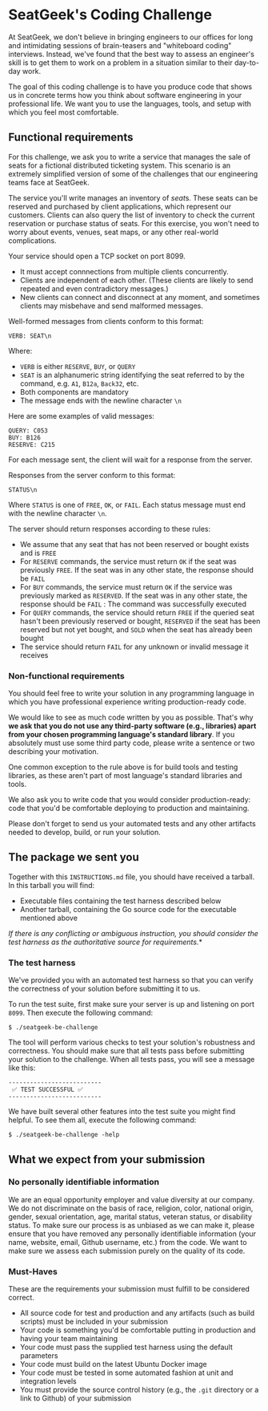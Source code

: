 # SeatGeek's Coding Challenge

At SeatGeek, we don't believe in bringing engineers to our offices for long and intimidating sessions of brain-teasers and "whiteboard coding" interviews. Instead, we've found that the best way to assess an engineer's skill is to get them to work on a problem in a situation similar to their day-to-day work.

The goal of this coding challenge is to have you produce code that shows us in concrete terms how you think about software engineering in your professional life. We want you to use the languages, tools, and setup with which you feel most comfortable. 

## Functional requirements
For this challenge, we ask you to write a service that manages the sale of seats for a fictional distributed ticketing system. This scenario is an extremely simplified version of some of the challenges that our engineering teams face at SeatGeek.

The service you'll write manages an inventory of *seat*s. These seats can be reserved and purchased by client applications, which represent our customers. Clients can also query the list of inventory to check the current reservation or purchase status of seats. For this exercise, you won't need to worry about events, venues, seat maps, or any other real-world complications.

Your service should open a TCP socket on port 8099.
* It must accept connnections from multiple clients concurrently.
* Clients are independent of each other. (These clients are likely to send repeated and even contradictory messages.)
* New clients can connect and disconnect at any moment, and sometimes clients may misbehave and send malformed messages.

Well-formed messages from clients conform to this format:

```
VERB: SEAT\n
```

Where:
* `VERB` is either `RESERVE`, `BUY`, or `QUERY`
* `SEAT`  is an alphanumeric string identifying the seat referred to by the command, e.g. `A1`, `B12a`, `Back32`, etc.
* Both components are mandatory
* The message ends with the newline character `\n`

Here are some examples of valid messages:

```
QUERY: C053
BUY: B126
RESERVE: C215
```

For each message sent, the client will wait for a response from the server. 

Responses from the server conform to this format:

```
STATUS\n
```

Where `STATUS` is one of `FREE`, `OK`, or `FAIL`. Each status message must end with the newline character `\n`.
 
The server should return responses according to these rules:
* We assume that any seat that has not been reserved or bought exists and is `FREE`
* For `RESERVE` commands, the service must return `OK` if the seat was previously `FREE`. If the seat was in any other state, the response should be `FAIL`
* For `BUY` commands, the service must return `OK` if the service was previously marked as `RESERVED`. If the seat was in any other state, the response should be `FAIL`
: The command was successfully executed
* For `QUERY` commands, the service should return `FREE` if the queried seat hasn't been previously reserved or bought, `RESERVED` if the seat has been reserved but not yet bought, and `SOLD` when the seat has already been bought
* The service should return `FAIL` for any unknown or invalid message it receives

### Non-functional requirements
You should feel free to write your solution in any programming language in which you have professional experience writing production-ready code. 

We would like to see as much code written by you as possible. That's why **we ask that you do not use any third-party software (e.g., libraries) apart from your chosen programming language's standard library**. If you absolutely must use some third party code, please write a sentence or two describing your motivation.

One common exception to the rule above is for build tools and testing libraries, as these aren't part of most language's standard libraries and tools.

We also ask you to write code that you would consider production-ready: code that you'd be comfortable deploying to production and maintaining.

Please don't forget to send us your automated tests and any other artifacts needed to develop, build, or run your solution.

## The package we sent you

Together with this `INSTRUCTIONS.md` file, you should have received a tarball. In this tarball you will find:

* Executable files containing the test harness described below
* Another tarball, containing the Go source code for the executable mentioned above

**If there is any conflicting or ambiguous instruction, you should consider the test harness as the authoritative source for requirements*.**

### The test harness

We've provided you with an automated test harness so that you can verify the correctness of your solution before submitting it to us. 

To run the test suite, first make sure your server is up and listening on port `8099`. Then execute the following command:

```
$ ./seatgeek-be-challenge
```

The tool will perform various checks to test your solution's robustness and correctness.  You should make sure that all tests pass before submitting your solution to the challenge. When all tests pass, you will see a message like this:

```
--------------------------
 ✅ TEST SUCCESSFUL ✅
--------------------------
```

We have built several other features into the test suite you might find helpful. To see them all, execute the following command:

```
$ ./seatgeek-be-challenge -help
```

## What we expect from your submission

### No personally identifiable information

We are an equal opportunity employer and value diversity at our company. We do not discriminate on the basis of race, religion, color, national origin, gender, sexual orientation, age, marital status, veteran status, or disability status. To make sure our process is as unbiased as we can make it, please ensure that you have removed any personally identifiable information (your name, website, email, Github username, etc.) from the code. We want to make sure we assess each submission purely on the quality of its code.

### Must-Haves
These are the requirements your submission must fulfill to be considered correct.

* All source code for test and production and any artifacts (such as build scripts) must be included in your submission
* Your code is something you'd be comfortable putting in production and having your team maintaining
* Your code must pass the supplied test harness using the default parameters
* Your code must build on the latest Ubuntu Docker image 
* Your code must be tested in some automated fashion at unit and integration levels
* You must provide the source control history (e.g., the `.git` directory or a link to Github) of your submission
